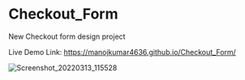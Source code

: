 # Checkout_Form
New Checkout form design project

Live Demo Link: https://manojkumar4636.github.io/Checkout_Form/

![Screenshot_20220313_115528](https://user-images.githubusercontent.com/101208123/158047899-edb1de0f-66de-47fa-829c-c81974d68aa3.JPG)
